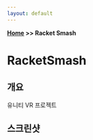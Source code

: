 ```yaml
---
layout: default
---
```


**[Home](https://planepaper.github.io/ko/) >> Racket Smash**

# RacketSmash

## 개요
유니티 VR 프로젝트

## 스크린샷
